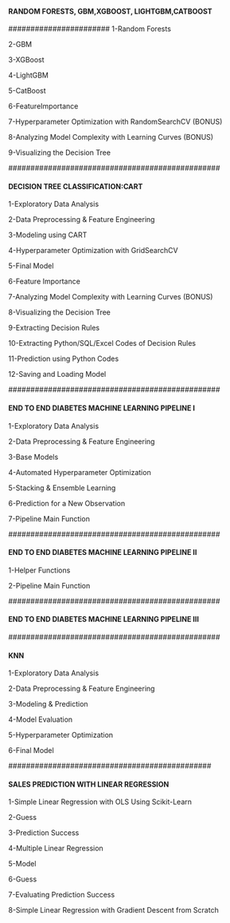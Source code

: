 
#### RANDOM FORESTS, GBM,XGBOOST, LIGHTGBM,CATBOOST

#######################
1-Random Forests

2-GBM

3-XGBoost

4-LightGBM

5-CatBoost

6-FeatureImportance

7-Hyperparameter Optimization with RandomSearchCV (BONUS)

8-Analyzing Model Complexity with Learning Curves (BONUS)

9-Visualizing the Decision Tree

################################################
#### DECISION TREE CLASSIFICATION:CART

1-Exploratory Data Analysis

2-Data Preprocessing & Feature Engineering

3-Modeling using CART

4-Hyperparameter Optimization with GridSearchCV

5-Final Model

6-Feature Importance

7-Analyzing Model Complexity with Learning Curves (BONUS)

8-Visualizing the Decision Tree

9-Extracting Decision Rules

10-Extracting Python/SQL/Excel Codes of Decision Rules

11-Prediction using Python Codes

12-Saving and Loading Model

################################################
#### END TO END DIABETES MACHINE LEARNING PIPELINE I

1-Exploratory Data Analysis

2-Data Preprocessing & Feature Engineering

3-Base Models

4-Automated Hyperparameter Optimization

5-Stacking & Ensemble Learning 

6-Prediction for a New Observation

7-Pipeline Main Function

################################################
#### END TO END DIABETES MACHINE LEARNING PIPELINE II

1-Helper Functions

2-Pipeline Main Function

################################################
#### END TO END DIABETES MACHINE LEARNING PIPELINE III

################################################
#### KNN

1-Exploratory Data Analysis

2-Data Preprocessing & Feature Engineering

3-Modeling & Prediction

4-Model Evaluation

5-Hyperparameter Optimization

6-Final Model

##############################################
#### SALES PREDICTION WITH LINEAR REGRESSION 

1-Simple Linear Regression with OLS Using Scikit-Learn

2-Guess

3-Prediction Success

4-Multiple Linear Regression

5-Model

6-Guess

7-Evaluating Prediction Success

8-Simple Linear Regression with Gradient Descent from Scratch






